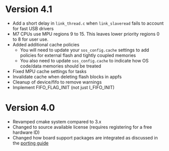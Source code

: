 # Version 4.1

- Add a short delay in `link_thread.c` when `link_slaveread` fails to account for fast USB drivers
- M7 CPUs use MPU regions 9 to 15. This leaves lower priority regions 0 to 8 for user use.
- Added additional cache policies
  - You will need to update your `sos_config.cache` settings to add policies for external flash and tightly coupled memories
  - You also need to update `sos_config.cache` to indicate how OS code/data memories should be treated
- Fixed MPU cache settings for tasks
- Invalidate cache when deleting flash blocks in appfs
- Cleanup of device/fifo to remove warnings
- Implement FIFO_FLAG_INIT (not just I_FIFO_INIT)


# Version 4.0

- Revamped cmake system compared to 3.x
- Changed to source available license (requires registering for a free hardware ID)
- Changed how board support packages are integrated as discussed in the [porting guide](guides/Porting.md)
